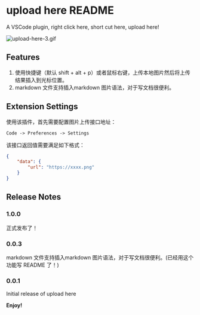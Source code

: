 # upload here README

A VSCode plugin, right click here, short cut here, upload here!

![upload-here-3.gif](https://kaola-haitao.oss.kaolacdn.com/e423f20c-1881-44ad-90c6-263098979e88_1425x818.gif)

## Features

1. 使用快捷键（默认 shift + alt + p）或者鼠标右键，上传本地图片然后将上传结果插入到光标位置。
2. markdown 文件支持插入markdown 图片语法，对于写文档很便利。

## Extension Settings

使用该插件，首先需要配置图片上传接口地址：

`Code -> Preferences -> Settings`

该接口返回值需要满足如下格式：

```json
{
    "data": {
        "url": "https://xxxx.png"
    }
}
```

## Release Notes

### 1.0.0

正式发布了！

### 0.0.3

markdown 文件支持插入markdown 图片语法，对于写文档很便利。(已经用这个功能写 README 了！)

### 0.0.1

Initial release of upload here


**Enjoy!**
